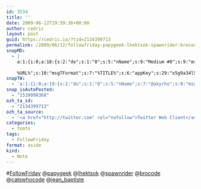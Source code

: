 ```yaml
---
id: 3534
title: ''
date: 2009-06-12T19:59:36+00:00
author: cedric
layout: post
guid: https://cedric.io/?tid=2134399713
permalink: /2009/06/12/followfriday-papygeek-lhektsok-spawnrider-brocode-catswhocode-jean_baptiste/
snapMD:
  - |
    a:1:{i:0;a:18:{s:2:"do";s:1:"0";s:5:"nName";s:9:"Medium #0";s:9:"msgFormat";s:19:"%FULLTEXT%
    
    %URL%";s:10:"msgTFormat";s:7:"%TITLE%";s:6:"appKey";s:29:"x5g9a34l5z294i5y2q284e4g54454";s:6:"appSec";s:85:"d3h0a44e4s2b4i5u2r234m5f5b4v2l5q2a444h574347464a454x2w20374447494c484b4w2c464f5u2d4z2";s:8:"inclTags";s:1:"1";s:7:"fltrsOn";i:0;s:5:"fltrs";a:0:{}s:7:"proxyOn";i:0;s:7:"useSURL";i:0;s:1:"v";i:350;s:4:"publ";s:1:"0";s:11:"accessToken";s:65:"2353413aa5437433e5648ccf74a16119308317c52d1a24d8ed99f26add037528a";s:12:"appAppUserID";s:65:"104b21fd8da79171a6e7bf800d03b4b761204f242935e05d2d86850a6b1635f77";s:14:"appAppUserName";s:26:"Cédric Bousmanne (akyrho)";s:13:"appAppUserURL";s:26:"https://medium.com/@akyrho";s:7:"pubList";a:0:{}}}
snapTW:
  - 'a:1:{i:0;a:19:{s:2:"do";s:1:"0";s:5:"nName";s:7:"@akyrho";s:9:"msgFormat";s:26:"%TITLE%. %EXCERPT% - %URL%";s:6:"appKey";s:55:"x5g9a8325v2y475r3c4m48584n53446p423r3r5u3e356j5j3k4r2p3";s:6:"appSec";s:105:"d3h0a94o46415u594v3q5l5n5l4r4x474x4j484o473u4i5w2m4k494z2k344n306n5r3l5v2s554p4n3p3k45495c3z4v4d3m3u5w525";s:7:"fltrsOn";i:0;s:5:"fltrs";a:0:{}s:7:"proxyOn";i:0;s:7:"useSURL";i:0;s:1:"v";i:350;s:5:"twURL";s:25:"http://twitter.com/akyrho";s:11:"accessToken";s:50:"6678782-Eyg60SCeh7762DEIsYtTPD5GVeOuSN8ATMdF2Lpppe";s:14:"accessTokenSec";s:45:"PgGDCbcYLJnR5esZjY9ID72A33mUNCYnQwaQTBsojSJNa";s:5:"tw140";i:0;s:10:"riComments";s:1:"1";s:11:"riCommentsM";s:1:"1";s:12:"riCommentsAA";s:1:"1";s:8:"attchImg";s:1:"1";s:9:"wpImgSize";s:4:"full";}}'
snap_isAutoPosted:
  - "1539098368"
ozh_ta_id:
  - "2134399713"
ozh_ta_source:
  - '<a href="http://twitter.com" rel="nofollow">Twitter Web Client</a>'
categories:
  - toots
tags:
  - FollowFriday
format: aside
kind:
  - Note
---
```

<span class="hashtag hashtag_local">#<a href="https://cedric.io/tag/followfriday/">FollowFriday</a> <span class="username username_linked">@<a href="https://twitter.com/papygeek" title="papygeek">papygeek</a></span> <span class="username username_linked">@<a href="https://twitter.com/lhektsok" title="lhektsok">lhektsok</a></span> <span class="username username_linked">@<a href="https://twitter.com/spawnrider" title="Yohann Ciurlik [♠]">spawnrider</a></span> <span class="username username_linked">@<a href="https://twitter.com/brocode" title="Barney Stinson">brocode</a></span> <span class="username username_linked">@<a href="https://twitter.com/catswhocode" title="CatsWhoCode">catswhocode</a></span> <span class="username username_linked">@<a href="https://twitter.com/jean_baptiste" title="Fania Jean Baptiste">jean_baptiste</a></span></p>